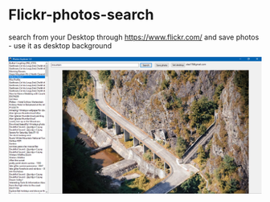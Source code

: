 # Flickr-photos-search
search from your Desktop through https://www.flickr.com/ and save photos - use it as desktop background

![gui](Capture.PNG)
